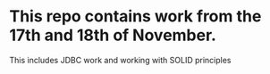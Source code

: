 # This repo contains work from the 17th and 18th of November.

This includes JDBC work and working with SOLID principles
